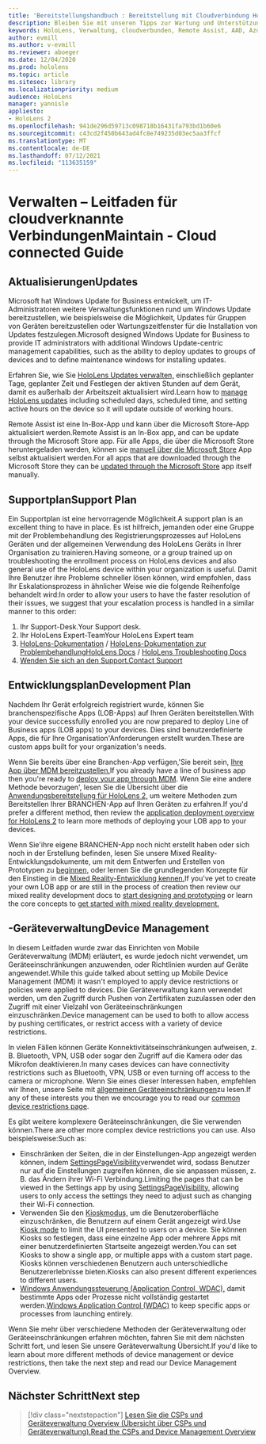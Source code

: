 ```yaml
---
title: 'Bereitstellungshandbuch : Bereitstellung mit Cloudverbindung HoloLens 2 im großen Stil mit Remote Assist – Verwalten'
description: Bleiben Sie mit unseren Tipps zur Wartung und Unterstützung von HoloLens Geräten über ein mit der Cloud verbundenes Netzwerk auf dem laufenden.
keywords: HoloLens, Verwaltung, cloudverbunden, Remote Assist, AAD, Azure AD, MDM, Mobile Geräteverwaltung
author: evmill
ms.author: v-evmill
ms.reviewer: aboeger
ms.date: 12/04/2020
ms.prod: hololens
ms.topic: article
ms.sitesec: library
ms.localizationpriority: medium
audience: HoloLens
manager: yannisle
appliesto:
- HoloLens 2
ms.openlocfilehash: 941de296d59713c098718b16431fa793bd1b60e6
ms.sourcegitcommit: c43cd2f450b643ad4fc8e749235d03ec5aa3ffcf
ms.translationtype: MT
ms.contentlocale: de-DE
ms.lasthandoff: 07/12/2021
ms.locfileid: "113635159"
---
```

# <a name="maintain---cloud-connected-guide"></a><span data-ttu-id="b20cc-104">Verwalten – Leitfaden für cloudverknannte Verbindungen</span><span class="sxs-lookup"><span data-stu-id="b20cc-104">Maintain - Cloud connected Guide</span></span>

## <a name="updates"></a><span data-ttu-id="b20cc-105">Aktualisierungen</span><span class="sxs-lookup"><span data-stu-id="b20cc-105">Updates</span></span>

<span data-ttu-id="b20cc-106">Microsoft hat Windows Update for Business entwickelt, um IT-Administratoren weitere Verwaltungsfunktionen rund um Windows Update bereitzustellen, wie beispielsweise die Möglichkeit, Updates für Gruppen von Geräten bereitzustellen oder Wartungszeitfenster für die Installation von Updates festzulegen.</span><span class="sxs-lookup"><span data-stu-id="b20cc-106">Microsoft designed Windows Update for Business to provide IT administrators with additional Windows Update-centric management capabilities, such as the ability to deploy updates to groups of devices and to define maintenance windows for installing updates.</span></span>

<span data-ttu-id="b20cc-107">Erfahren Sie, wie Sie [HoloLens Updates verwalten,](/hololens/hololens-updates) einschließlich geplanter Tage, geplanter Zeit und Festlegen der aktiven Stunden auf dem Gerät, damit es außerhalb der Arbeitszeit aktualisiert wird.</span><span class="sxs-lookup"><span data-stu-id="b20cc-107">Learn how to [manage HoloLens updates](/hololens/hololens-updates) including scheduled days, scheduled time, and setting active hours on the device so it will update outside of working hours.</span></span>

<span data-ttu-id="b20cc-108">Remote Assist ist eine In-Box-App und kann über die Microsoft Store-App aktualisiert werden.</span><span class="sxs-lookup"><span data-stu-id="b20cc-108">Remote Assist is an In-Box app, and can be update through the Microsoft Store app.</span></span> <span data-ttu-id="b20cc-109">Für alle Apps, die über die Microsoft Store heruntergeladen werden, können sie [manuell über die Microsoft Store](/hololens/holographic-store-apps#update-apps) App selbst aktualisiert werden.</span><span class="sxs-lookup"><span data-stu-id="b20cc-109">For all apps that are downloaded through the Microsoft Store they can be [updated through the Microsoft Store](/hololens/holographic-store-apps#update-apps) app itself manually.</span></span>

## <a name="support-plan"></a><span data-ttu-id="b20cc-110">Supportplan</span><span class="sxs-lookup"><span data-stu-id="b20cc-110">Support Plan</span></span>

<span data-ttu-id="b20cc-111">Ein Supportplan ist eine hervorragende Möglichkeit.</span><span class="sxs-lookup"><span data-stu-id="b20cc-111">A support plan is an excellent thing to have in place.</span></span> <span data-ttu-id="b20cc-112">Es ist hilfreich, jemanden oder eine Gruppe mit der Problembehandlung des Registrierungsprozesses auf HoloLens Geräten und der allgemeinen Verwendung des HoloLens Geräts in Ihrer Organisation zu trainieren.</span><span class="sxs-lookup"><span data-stu-id="b20cc-112">Having someone, or a group trained up on troubleshooting the enrollment process on HoloLens devices and also general use of the HoloLens device within your organization is useful.</span></span> <span data-ttu-id="b20cc-113">Damit Ihre Benutzer ihre Probleme schneller lösen können, wird empfohlen, dass Ihr Eskalationsprozess in ähnlicher Weise wie die folgende Reihenfolge behandelt wird:</span><span class="sxs-lookup"><span data-stu-id="b20cc-113">In order to allow your users to have the faster resolution of their issues, we suggest that your escalation process is handled in a similar manner to this order:</span></span>

1. <span data-ttu-id="b20cc-114">Ihr Support-Desk.</span><span class="sxs-lookup"><span data-stu-id="b20cc-114">Your Support desk.</span></span>
2. <span data-ttu-id="b20cc-115">Ihr HoloLens Expert-Team</span><span class="sxs-lookup"><span data-stu-id="b20cc-115">Your HoloLens Expert team</span></span>
3. <span data-ttu-id="b20cc-116">[HoloLens-Dokumentation](/hololens/)  /  [HoloLens-Dokumentation zur Problembehandlung](/hololens/hololens-troubleshooting)</span><span class="sxs-lookup"><span data-stu-id="b20cc-116">[HoloLens Docs](/hololens/) / [HoloLens Troubleshooting Docs](/hololens/hololens-troubleshooting)</span></span>
4. [<span data-ttu-id="b20cc-117">Wenden Sie sich an den Support.</span><span class="sxs-lookup"><span data-stu-id="b20cc-117">Contact Support</span></span>](https://support.serviceshub.microsoft.com/supportforbusiness/create?sapId=e9391227-fa6d-927b-0fff-f96288631b8f)

## <a name="development-plan"></a><span data-ttu-id="b20cc-118">Entwicklungsplan</span><span class="sxs-lookup"><span data-stu-id="b20cc-118">Development Plan</span></span>

<span data-ttu-id="b20cc-119">Nachdem Ihr Gerät erfolgreich registriert wurde, können Sie branchenspezifische Apps (LOB-Apps) auf Ihren Geräten bereitstellen.</span><span class="sxs-lookup"><span data-stu-id="b20cc-119">With your device successfully enrolled you are now prepared to deploy Line of Business apps (LOB apps) to your devices.</span></span> <span data-ttu-id="b20cc-120">Dies sind benutzerdefinierte Apps, die für Ihre Organisation&#39;Anforderungen erstellt wurden.</span><span class="sxs-lookup"><span data-stu-id="b20cc-120">These are custom apps built for your organization&#39;s needs.</span></span>

<span data-ttu-id="b20cc-121">Wenn Sie bereits über eine Branchen-App verfügen,&#39;Sie bereit sein, [Ihre App über MDM bereitzustellen.](/hololens/app-deploy-intune)</span><span class="sxs-lookup"><span data-stu-id="b20cc-121">If you already have a line of business app then you&#39;re ready to [deploy your app through MDM](/hololens/app-deploy-intune).</span></span> <span data-ttu-id="b20cc-122">Wenn Sie eine andere Methode bevorzugen&#39;, lesen Sie die Übersicht über die [Anwendungsbereitstellung für HoloLens 2,](/hololens/app-deploy-overview) um weitere Methoden zum Bereitstellen Ihrer BRANCHEN-App auf Ihren Geräten zu erfahren.</span><span class="sxs-lookup"><span data-stu-id="b20cc-122">If you&#39;d prefer a different method, then review the [application deployment overview for HoloLens 2](/hololens/app-deploy-overview) to learn more methods of deploying your LOB app to your devices.</span></span>

<span data-ttu-id="b20cc-123">Wenn Sie&#39;ihre eigene BRANCHEN-App noch nicht erstellt haben oder sich noch in der Erstellung befinden, lesen Sie unsere Mixed Reality-Entwicklungsdokumente, um mit dem Entwerfen und Erstellen von Prototypen zu [beginnen,](/windows/mixed-reality/design/design) oder lernen Sie die grundlegenden Konzepte für den Einstieg in die [Mixed Reality-Entwicklung kennen.](/windows/mixed-reality/discover/get-started-with-mr)</span><span class="sxs-lookup"><span data-stu-id="b20cc-123">If you&#39;ve yet to create your own LOB app or are still in the process of creation then review our mixed reality development docs to [start designing and prototyping](/windows/mixed-reality/design/design) or learn the core concepts to [get started with mixed reality development.](/windows/mixed-reality/discover/get-started-with-mr)</span></span>

## <a name="device-management"></a><span data-ttu-id="b20cc-124">-Geräteverwaltung</span><span class="sxs-lookup"><span data-stu-id="b20cc-124">Device Management</span></span> 

<span data-ttu-id="b20cc-125">In diesem Leitfaden wurde zwar das Einrichten von Mobile Geräteverwaltung (MDM) erläutert, es wurde jedoch nicht verwendet, um Geräteeinschränkungen anzuwenden, oder Richtlinien wurden auf Geräte angewendet.</span><span class="sxs-lookup"><span data-stu-id="b20cc-125">While this guide talked about setting up Mobile Device Management (MDM) it wasn't employed to apply device restrictions or policies were applied to devices.</span></span> <span data-ttu-id="b20cc-126">Die Geräteverwaltung kann verwendet werden, um den Zugriff durch Pushen von Zertifikaten zuzulassen oder den Zugriff mit einer Vielzahl von Geräteeinschränkungen einzuschränken.</span><span class="sxs-lookup"><span data-stu-id="b20cc-126">Device management can be used to both to allow access by pushing certificates, or restrict access with a variety of device restrictions.</span></span> 

<span data-ttu-id="b20cc-127">In vielen Fällen können Geräte Konnektivitätseinschränkungen aufweisen, z. B. Bluetooth, VPN, USB oder sogar den Zugriff auf die Kamera oder das Mikrofon deaktivieren.</span><span class="sxs-lookup"><span data-stu-id="b20cc-127">In many cases devices can have connectivity restrictions such as Bluetooth, VPN, USB or even turning off access to the camera or microphone.</span></span> <span data-ttu-id="b20cc-128">Wenn Sie eines dieser Interessen haben, empfehlen wir Ihnen, unsere Seite mit [allgemeinen Geräteeinschränkungen](hololens-common-device-restrictions.md)zu lesen.</span><span class="sxs-lookup"><span data-stu-id="b20cc-128">If any of these interests you then we encourage you to read our [common device restrictions page](hololens-common-device-restrictions.md).</span></span>

<span data-ttu-id="b20cc-129">Es gibt weitere komplexere Geräteeinschränkungen, die Sie verwenden können.</span><span class="sxs-lookup"><span data-stu-id="b20cc-129">There are other more complex device restrictions you can use.</span></span> <span data-ttu-id="b20cc-130">Also beispielsweise:</span><span class="sxs-lookup"><span data-stu-id="b20cc-130">Such as:</span></span>

- <span data-ttu-id="b20cc-131">Einschränken der Seiten, die in der Einstellungen-App angezeigt werden können, indem [SettingsPageVisibility](settings-uri-list.md)verwendet wird, sodass Benutzer nur auf die Einstellungen zugreifen können, die sie anpassen müssen, z. B. das Ändern ihrer Wi-Fi Verbindung.</span><span class="sxs-lookup"><span data-stu-id="b20cc-131">Limiting the pages that can be viewed in the Settings app by using [SettingsPageVisibility](settings-uri-list.md), allowing users to only access the settings they need to adjust such as changing their Wi-Fi connection.</span></span>
- <span data-ttu-id="b20cc-132">Verwenden Sie den [Kioskmodus,](hololens-kiosk.md) um die Benutzeroberfläche einzuschränken, die Benutzern auf einem Gerät angezeigt wird.</span><span class="sxs-lookup"><span data-stu-id="b20cc-132">Use [Kiosk mode](hololens-kiosk.md) to limit the UI presented to users on a device.</span></span> <span data-ttu-id="b20cc-133">Sie können Kiosks so festlegen, dass eine einzelne App oder mehrere Apps mit einer benutzerdefinierten Startseite angezeigt werden.</span><span class="sxs-lookup"><span data-stu-id="b20cc-133">You can set Kiosks to show a single app, or multiple apps with a custom start page.</span></span> <span data-ttu-id="b20cc-134">Kiosks können verschiedenen Benutzern auch unterschiedliche Benutzererlebnisse bieten.</span><span class="sxs-lookup"><span data-stu-id="b20cc-134">Kiosks can also present different experiences to different users.</span></span>  
- <span data-ttu-id="b20cc-135">[Windows Anwendungssteuerung (Application Control, WDAC),](windows-defender-application-control-wdac.md) damit bestimmte Apps oder Prozesse nicht vollständig gestartet werden.</span><span class="sxs-lookup"><span data-stu-id="b20cc-135">[Windows Application Control (WDAC)](windows-defender-application-control-wdac.md) to keep specific apps or processes from launching entirely.</span></span>

<span data-ttu-id="b20cc-136">Wenn Sie mehr über verschiedene Methoden der Geräteverwaltung oder Geräteeinschränkungen erfahren möchten, fahren Sie mit dem nächsten Schritt fort, und lesen Sie unsere Geräteverwaltung Übersicht.</span><span class="sxs-lookup"><span data-stu-id="b20cc-136">If you'd like to learn about more different methods of device management or device restrictions, then take the next step and read our Device Management Overview.</span></span>

## <a name="next-step"></a><span data-ttu-id="b20cc-137">Nächster Schritt</span><span class="sxs-lookup"><span data-stu-id="b20cc-137">Next step</span></span>

> [!div class="nextstepaction"]
> [<span data-ttu-id="b20cc-138">Lesen Sie die CSPs und Geräteverwaltung Overview (Übersicht über CSPs und Geräteverwaltung).</span><span class="sxs-lookup"><span data-stu-id="b20cc-138">Read the CSPs and Device Management Overview</span></span>](hololens-csp-policy-overview.md)